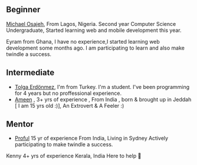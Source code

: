 ## Beginner

[Michael Osajeh](https://github.com/michaelcosj),
From Lagos, Nigeria.
Second year Computer Science Undergraduate,
Started learning web and mobile development this year.

Eyram from Ghana, I have no experience,I started learning web development some months ago. I am participating to learn and also make twindle a success.


## Intermediate
- [Tolga Erdönmez](https://github.com/tolgaerdonmez), I'm from Turkey. I'm a student. I've been programming for 4 years but no proffessional experience.
- [Ameen](https://github.com/UnevenCoder) ,
3+ yrs of experience 
, From India , born & brought up in Jeddah [ I am 15 yrs old :)],
An Extrovert & A Feeler :)

## Mentor
- [Proful](https://github.com/proful)
15 yr of experience
From India, Living in Sydney
Actively participating to make twindle a success.

Kenny
4+ yrs of experience
Kerala, India
Here to help :partying_face:
